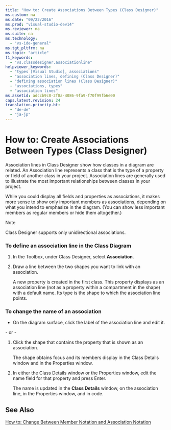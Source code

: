```yaml
---
title: "How to: Create Associations Between Types (Class Designer)"
ms.custom: na
ms.date: "09/22/2016"
ms.prod: "visual-studio-dev14"
ms.reviewer: na
ms.suite: na
ms.technology: 
  - "vs-ide-general"
ms.tgt_pltfrm: na
ms.topic: "article"
f1_keywords: 
  - "vs.classdesigner.associationline"
helpviewer_keywords: 
  - "types [Visual Studio], associations"
  - "association lines, defining (Class Designer)"
  - "defining association lines (Class Designer)"
  - "associations, types"
  - "association lines"
ms.assetid: adccb9c8-2f8a-4086-9fa9-f70f99fb6e00
caps.latest.revision: 24
translation.priority.ht: 
  - "de-de"
  - "ja-jp"
---
```

# How to: Create Associations Between Types (Class Designer)
Association lines in Class Designer show how classes in a diagram are related. An Association line represents a class that is the type of a property or field of another class in your project. Association lines are generally used to illustrate the most important relationships between classes in your project.  
  
 While you could display all fields and properties as associations, it makes more sense to show only important members as associations, depending on what you intend to emphasize in the diagram. (You can show less important members as regular members or hide them altogether.)  
  
> [!NOTE]
>  Class Designer supports only unidirectional associations.  
  
### To define an association line in the Class Diagram  
  
1.  In the Toolbox, under Class Designer, select **Association**.  
  
2.  Draw a line between the two shapes you want to link with an association.  
  
     A new property is created in the first class. This property displays as an association line (not as a property within a compartment in the shape) with a default name. Its type is the shape to which the association line points.  
  
### To change the name of an association  
  
-   On the diagram surface, click the label of the association line and edit it.  
  
 \- or -  
  
1.  Click the shape that contains the property that is shown as an association.  
  
     The shape obtains focus and its members display in the Class Details window and in the Properties window.  
  
2.  In either the Class Details window or the Properties window, edit the name field for that property and press Enter.  
  
     The name is updated in the **Class Details** window, on the association line, in the Properties window, and in code.  
  
## See Also  
 [How to: Change Between Member Notation and Association Notation](../vs140/how-to--change-between-member-notation-and-association-notation--class-designer-.md)